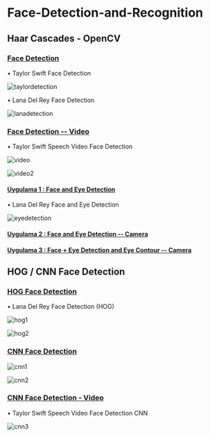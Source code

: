 # Face-Detection-and-Recognition

## Haar Cascades - OpenCV

### [Face Detection](https://github.com/defnebusecelik/Face-Detection-and-Recognition/blob/main/facedetection.py)

• Taylor Swift Face Detection

![taylordetection](https://github.com/defnebusecelik/Face-Detection-and-Recognition/assets/110555559/47b1375e-f571-4827-bd2a-3012a3ebd788)

• Lana Del Rey Face Detection

![lanadetection](https://github.com/defnebusecelik/Face-Detection-and-Recognition/assets/110555559/6b2a41d0-d724-45c7-a55d-c8921e66d1a5)

### [Face Detection -- Video](https://github.com/defnebusecelik/Face-Detection-and-Recognition/blob/main/facedetection_video.py)

• Taylor Swift Speech Video Face Detection 

![video](https://github.com/defnebusecelik/Face-Detection-and-Recognition/assets/110555559/8db0249f-e290-48fd-9c54-c457157e1da0)

![video2](https://github.com/defnebusecelik/Face-Detection-and-Recognition/assets/110555559/0ac344ec-849a-4e9f-a28c-e023c815c5eb)

#### [Uygulama 1 : Face and Eye Detection ](https://github.com/defnebusecelik/Face-Detection-and-Recognition/blob/main/haarcascade%C3%B6dev1.py)

• Lana Del Rey Face and Eye Detection

![eyedetection](https://github.com/defnebusecelik/Face-Detection-and-Recognition/assets/110555559/2205f795-d7fa-4010-b568-32741358a3f8)

#### [Uygulama 2 : Face and Eye Detection -- Camera](https://github.com/defnebusecelik/Face-Detection-and-Recognition/blob/main/haarcascade%C3%B6dev2.py)

#### [Uygulama 3 : Face + Eye Detection and Eye Contour -- Camera](https://github.com/defnebusecelik/Face-Detection-and-Recognition/blob/main/haarcascade%C3%B6dev3.py)

## HOG / CNN Face Detection

### [HOG Face Detection](https://github.com/defnebusecelik/Face-Detection-and-Recognition/blob/main/hog.py)

• Lana Del Rey Face Detection (HOG)

![hog1](https://github.com/defnebusecelik/Face-Detection-and-Recognition/assets/110555559/d2b5e3b9-2f38-486a-b9db-101b1321b974)

![hog2](https://github.com/defnebusecelik/Face-Detection-and-Recognition/assets/110555559/012a9290-fa9d-4d26-bfa4-264261e016a9)

### [CNN Face Detection](https://github.com/defnebusecelik/Face-Detection-and-Recognition/blob/main/hogcnnfacedetection.py)

![cnn1](https://github.com/defnebusecelik/Face-Detection-and-Recognition/assets/110555559/1ab65504-33a3-464d-8055-7f3e7e235a93)

![cnn2](https://github.com/defnebusecelik/Face-Detection-and-Recognition/assets/110555559/7c88121a-0ffd-4c33-906e-44bf142a1c64)

### [CNN Face Detection - Video ](https://github.com/defnebusecelik/Face-Detection-and-Recognition/blob/main/hogcnnfacedetection--video.py)

• Taylor Swift Speech Video Face Detection CNN

![cnn3](https://github.com/defnebusecelik/Face-Detection-and-Recognition/assets/110555559/3ae8f6e9-2e66-477a-876a-c76bca6ed0c1)





